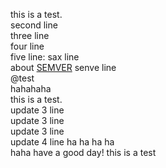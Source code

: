 this is a test.  
second line  
three line  
four line  
five line:
sax line  
about [SEMVER](http://semver.org)
senve line  
@test  
hahahaha  
this is a test.  
update 3 line  
update 3 line  
update 3 line  
update 4 line ha ha ha ha  
haha
have a good day!
this is a test

